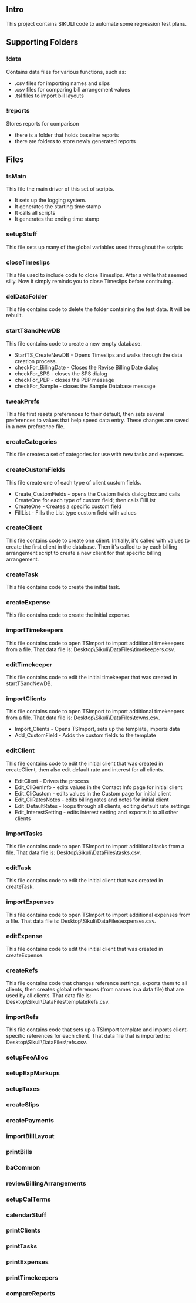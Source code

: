 ## Intro

This project contains SIKULI code to automate some regression test plans.

## Supporting Folders

### !data

Contains data files for various functions, such as:
* .csv files for importing names and slips
* .csv files for comparing bill arrangement values
* .tsl files to import bill layouts

### !reports

Stores reports for comparison
* there is a folder that holds baseline reports
* there are folders to store newly generated reports

##  Files

### tsMain

This file the main driver of this set of scripts.
* It sets up the logging system.
* It generates the starting time stamp
* It calls all scripts
* It generates the ending time stamp

### setupStuff

This file sets up many of the global variables used throughout the scripts

### closeTimeslips

This file used to include code to close Timeslips.
After a while that seemed silly. Now it simply reminds you to close Timeslips before continuing.

### delDataFolder

This file contains code to delete the folder containing the test data. It will be rebuilt.

### startTSandNewDB

This file contains code to create a new empty database.
* StartTS_CreateNewDB - Opens Timeslips and walks through the data creation process.
* checkFor_BillingDate - Closes the Revise Billing Date dialog
* checkFor_SPS - closes the SPS dialog
* checkFor_PEP - closes the PEP message
* checkFor_Sample - closes the Sample Database message

### tweakPrefs

This file first resets preferences to their default, then sets several preferences to values that help speed data entry. These changes are saved in a new preference file.

### createCategories

This file creates a set of categories for use with new tasks and expenses.

### createCustomFields

This file create one of each type of client custom fields.
* Create_CustomFields - opens the Custom fields dialog box and calls CreateOne for each type of custom field; then calls FillList
* CreateOne - Creates a specific custom field
* FillList - Fills the List type custom field with values

### createClient

This file contains code to create one client. 
Initially, it's called with values to create the first client in the database. 
Then it's called to by each billing arrangement script to create a new client for that specific billing arrangement. 

### createTask

This file contains code to create the initial task. 

### createExpense

This file contains code to create the initial expense. 

### importTimekeepers

This file contains code to open TSImport to import additional timekeepers from a file.
That data file is: Desktop\Sikuli\DataFiles\timekeepers.csv.

### editTimekeeper

This file contains code to edit the initial timekeeper that was created in startTSandNewDB.

### importClients

This file contains code to open TSImport to import additional timekeepers from a file.
That data file is: Desktop\Sikuli\DataFiles\towns.csv.
* Import_Clients - Opens TSImport, sets up the template, imports data
* Add_CustomField - Adds the custom fields to the template

### editClient

This file contains code to edit the initial client that was created in createClient, then also edit default rate and interest for all clients.
* EditClient - Drives the process
* Edit_CliGenInfo - edits values in the Contact Info page for initial client
* Edit_CliCustom - edits values in the Custom page for initial client
* Edit_CliRatesNotes - edits billing rates and notes for initial client
* Edit_DefaultRates - loops through all clients, editing default rate settings
* Edit_InterestSetting - edits interest setting and exports it to all other clients

### importTasks

This file contains code to open TSImport to import additional tasks from a file.
That data file is: Desktop\Sikuli\DataFiles\tasks.csv.

### editTask

This file contains code to edit the initial client that was created in createTask.

### importExpenses

This file contains code to open TSImport to import additional expenses from a file.
That data file is: Desktop\Sikuli\DataFiles\expenses.csv.

### editExpense

This file contains code to edit the initial client that was created in createExpense.

### createRefs

This file contains code that changes reference settings, exports them to all clients, then creates global references (from names in a data file) that are used by all clients.
That data file is: Desktop\Sikuli\DataFiles\templateRefs.csv.

### importRefs

This file contains code that sets up a TSImport template and imports client-specific references for each client.
That data file that is imported is: Desktop\Sikuli\DataFiles\refs.csv.

### setupFeeAlloc

### setupExpMarkups

### setupTaxes

### createSlips

### createPayments

### importBillLayout

### printBills

### baCommon

### reviewBillingArrangements

### setupCalTerms

### calendarStuff

### printClients

### printTasks

### printExpenses

### printTimekeepers

### compareReports

